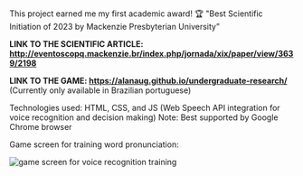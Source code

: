 This project earned me my first academic award! 🏆
"Best Scientific Initiation of 2023 by Mackenzie Presbyterian University”

**LINK TO THE SCIENTIFIC ARTICLE: http://eventoscopq.mackenzie.br/index.php/jornada/xix/paper/view/3639/2198**

**LINK TO THE GAME: https://alanaug.github.io/undergraduate-research/** (Currently only available in Brazilian portuguese)

Technologies used: HTML, CSS, and JS (Web Speech API integration for voice recognition and decision making)
Note: Best supported by Google Chrome browser

Game screen for training word pronunciation:

<img src="https://blogger.googleusercontent.com/img/a/AVvXsEicZmFmwmtesucSZYsQ5Bsx0xe-xm1SBFDlWEEeuxqpW6uwtAdTj7dmRDKOEb1G860X6cmIZpDH_XvLIH-bWjsoB_6b_rWxGcybuIy2e5-iS8zn6xsY4P-sJItp14HC3h6cYlD1NDMpN7Zjl9T7QfSQ7LBO0R7EIfSm75FL91F1UziuN-R4e2npGibXRwn0=w1381-h680" alt="game screen for voice recognition training">
